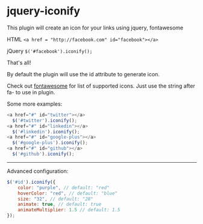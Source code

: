 jquery-iconify
==============

This plugin will create an icon for your links using jquery, fontawesome


HTML `<a href = "http://facebook.com" id="facebook"></a>`

jQuery `$('#facebook').iconify();`

That's all!

By default the plugin will use the id attribute to generate icon.

Check out [fontawesome](http://fontawesome.io/icons/) for list of supported icons. Just use the string after fa- to use in plugin.

Some more examples:

```javascript
<a href="#" id="twitter"></a>
  $('#twitter').iconify();
<a href="#" id="linkedin"></a>
  $('#linkedin').iconify();
<a href="#" id="google-plus"></a>
  $('#google-plus').iconify();
<a href="#" id="github"></a>
  $('#github').iconify();
```
***
Advanced configuration:


```javascript
$('#id').iconify({
    color: "purple", // default: "red"
    hoverColor: "red", // default: "blue"
    size: "32", // default: "28"
    animate: true, // default: true
    animateMultiplier: 1.5 // default: 1.5
});
